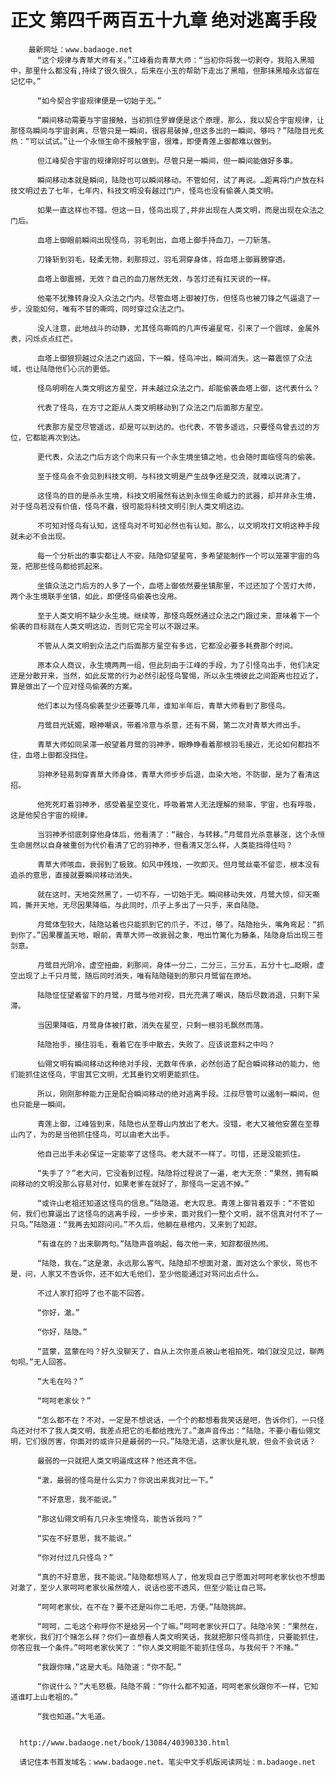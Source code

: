 # 正文 第四千两百五十九章 绝对逃离手段
        最新网址：www.badaoge.net
          “这个规律与青草大师有关。”江峰看向青草大师：“当初你将我一切剥夺，我陷入黑暗中，那里什么都没有,持续了很久很久，后来在小玉的帮助下走出了黑暗，但那抹黑暗永远留在记忆中。”
      
          “如今契合宇宙规律便是一切始于无。”
      
          “瞬间移动需要与宇宙接触，当初抓住罗蝉便是这个原理，那么，我以契合宇宙规律，让那怪鸟瞬间与宇宙剥离，尽管只是一瞬间，很容易破掉,但这多出的一瞬间，够吗？”陆隐目光炙热：“可以试试。”让一个永恒生命不接触宇宙，很难，即便青莲上御都难以做到。
      
          但江峰契合宇宙的规律刚好可以做到。尽管只是一瞬间，但一瞬间能做好多事。
      
          瞬间移动本就是瞬间，陆隐也可以瞬间移动。不管如何，试了再说。…距离将门户放在科技文明过去了七年，七年内，科技文明没有越过门户，怪鸟也没有偷袭人类文明。
      
          如果一直这样也不错。但这一日，怪鸟出现了,并非出现在人类文明，而是出现在众法之门后。
      
          血塔上御眼前瞬间出现怪鸟，羽毛刺出，血塔上御手持血刀，一刀斩落。
      
          刀锋斩到羽毛，轻柔无物，刹那掠过，羽毛洞穿身体，将血塔上御肩膀穿透。
      
          血塔上御震撼，无效？自己的血刀居然无效，与苦灯还有扛天说的一样。
      
          他毫不犹豫转身没入众法之门内。尽管血塔上御被打伤，但怪鸟也被刀锋之气逼退了一步，没能如何，唯有不甘的嘶鸣，同时穿过众法之门。
      
          没人注意，此地战斗的动静，尤其怪鸟嘶鸣的几声传遍星穹，引来了一个圆球，金属外表，闪烁点点红芒。
      
          血塔上御狼狈越过众法之门返回，下一瞬，怪鸟冲出，瞬间消失。这一幕震惊了众法域，也让陆隐他们心沉的更低。
      
          怪鸟明明在人类文明这方星空，并未越过众法之门，却能偷袭血塔上御，这代表什么？
      
          代表了怪鸟，在方寸之距从人类文明移动到了众法之门后面那方星空。
      
          代表那方星空尽管遥远，却是可以到达的。也代表，不管多遥远，只要怪鸟曾去过的方位，它都能再次到达。
      
          更代表，众法之门后方这个向来只有一个永生境坐镇之地，也会随时面临怪鸟的偷袭。
      
          至于怪鸟会不会见到科技文明，与科技文明是产生战争还是交流，就难以说清了。
      
          这怪鸟的目的是杀永生境，科技文明虽然有达到永恒生命威力的武器，却并非永生境，对于怪鸟若没有价值，怪鸟不蠢，很可能将科技文明引到人类文明这边。
      
          不可知对怪鸟有认知，这怪鸟对不可知必然也有认知。那么，以文明攻打文明这种手段就未必不会出现。
      
          每一个分析出的事实都让人不安。陆隐仰望星穹，多希望能制作一个可以笼罩宇宙的鸟笼，把那些怪鸟都给抓起来。
      
          坐镇众法之门后方的人多了一个，血塔上御依然要坐镇那里，不过还加了个苦灯大师，两个永生境联手坐镇，如此，即便怪鸟偷袭也没用。
      
          至于人类文明不缺少永生境。继续等，那怪鸟既然通过众法之门跟过来，意味着下一个偷袭的目标就在人类文明这边，否则它完全可以不跟过来。
      
          不管从人类文明到众法之门后面那方星空有多远，它都没必要多耗费那个时间。
      
          原本众人商议，永生境两两一组，但此刻由于江峰的手段，为了引怪鸟出手，他们决定还是分散开来，当然，如此反常的行为必然引起怪鸟警惕，所以永生境彼此之间距离也拉近了，算是做出了一个应对怪鸟偷袭的方案。
      
          他们本以为怪鸟偷袭至少还要等几年，谁知半年后，青草大师看到了那怪鸟。
      
          月鹭目光妩媚，眼神嘲讽，带着冷意与杀意，还有不屑，第二次对青草大师出手。
      
          青草大师如同呆滞一般望着月鹭的羽神矛，眼睁睁看着那根羽毛接近，无论如何都挡不住，血塔上御都没挡住。
      
          羽神矛轻易刺穿青草大师身体，青草大师步步后退，血染大地，不防御，是为了看清这招。
      
          他死死盯着羽神矛，感受着星空变化，呼吸着常人无法理解的频率，宇宙，也有呼吸，这是他契合宇宙的规律。
      
          当羽神矛彻底刺穿他身体后，他看清了：“融合，与转移。”月鹭目光杀意暴涨，这个永恒生命居然以自身被重创为代价看清了它的羽神矛，但看清又怎么样，人类能挡得住吗？
      
          青草大师咳血，衰弱到了极致。如风中残烛，一吹即灭。但月鹭丝毫不留恋，根本没有追杀的意思，直接就要瞬间移动消失。
      
          就在这时，天地突然黑了，一切不存，一切始于无。瞬间移动失效，月鹭大惊，仰天嘶鸣，撕开天地，无尽因果降临，与此同时，爪子上多出了一只手，来自陆隐。
      
          月鹭体型较大，陆隐站着也只能抓到它的爪子，不过，够了。陆隐抬头，嘴角弯起：“抓到你了。”因果覆盖天地，眼前，青草大师一改衰弱之象，甩出竹篱化为藤条，陆隐身后出现三苍剑意。
      
          月鹭目光阴冷，虚空扭曲，刹那间，身体一分二，二分三，三分五，五分十七…眨眼，虚空出现了上千只月鹭，随后同时消失，唯有陆隐碰到的那只月鹭留在原地。
      
          陆隐怔怔望着留下的月鹭，月鹭与他对视，目光充满了嘲讽，随后尽数消退，只剩下呆滞。
      
          当因果降临，月鹭身体被打散，消失在星空，只剩一根羽毛飘然而落。
      
          陆隐抬手，接住羽毛，看着它在手中散去，失败了。应该说意料之中吗？
      
          仙翎文明有瞬间移动这种绝对手段，无数年传承，必然创造了配合瞬间移动的能力，他们能抓住这怪鸟，宇宙其它文明，尤其垂钓文明更能抓住。
      
          所以，刚刚那种能力正是配合瞬间移动的绝对逃离手段。江叔尽管可以遏制一瞬间，但也只能是一瞬间。
      
          青莲上御，江峰皆到来，陆隐也从至尊山内放出了老大。没错，老大又被他安置在至尊山内了，为的是当他抓住怪鸟，可以由老大出手。
      
          他自己出手未必保证一定能宰了这怪鸟。老大就不一样了。可惜，还是没能抓住。
      
          “失手了？”老大问，它没看到过程。陆隐将过程说了一遍，老大无奈：“果然，拥有瞬间移动的文明没那么容易对付，如果老爹在就好了，那怪鸟一定逃不掉。”
      
          “或许山老祖还知道这怪鸟的信息。”陆隐道。老大叹息。青莲上御背着双手：“不管如何，我们也算逼出了这怪鸟的逃离手段，一步步来，面对我们一整个文明，就不信真对付不了一只鸟。”陆隐道：“我再去知踪问问。”不久后，他躺在悬棺内，又来到了知踪。
      
          “有谁在的？出来聊两句。”陆隐声音响起，每次他一来，知踪都很热闹。
      
          “陆隐，我在。”这是澈，永远那么客气。陆隐却不想面对澈，面对这么个家伙，骂也不是，问，人家又不告诉你，还不如大毛他们，至少他能通过对骂问出点什么。
      
          不过人家打招呼了也不能不回答。
      
          “你好，澈。”
      
          “你好，陆隐。”
      
          “蓝蒙，蓝蒙在吗？好久没聊天了，自从上次你差点被山老祖拍死，咱们就没见过，聊两句呗。”无人回答。
      
          “大毛在吗？”
      
          “呵呵老家伙？”
      
          “怎么都不在？不对，一定是不想说话，一个个的都想看我笑话是吧，告诉你们，一只怪鸟还对付不了我人类文明，我差点把它的毛都给拽光了。”澈声音传出：“陆隐，不要小看仙翎文明，它们很厉害，你面对的或许只是最弱的一只。”陆隐无语，这家伙是礼貌，但会不会说话？
      
          最弱的一只就把人类文明逼成这样？他还真不信。
      
          “澈，最弱的怪鸟是什么实力？你说出来我对比一下。”
      
          “不好意思，我不能说。”
      
          “那这仙翎文明有几只永生境怪鸟，能告诉我吗？”
      
          “实在不好意思，我不能说。”
      
          “你对付过几只怪鸟？”
      
          “真的不好意思，我不能说。”陆隐都想骂人了，他发现自己宁愿面对呵呵老家伙也不想面对澈了，至少人家呵呵老家伙虽然噎人，说话也密不透风，但至少能让自己骂。
      
          “呵呵老家伙，在不在？要不还是叫你二毛吧，方便。”陆隐挑衅。
      
          “呵呵，二毛这个称呼你不是给另一个了嘛。”呵呵老家伙开口了。陆隐冷笑：“果然在，老家伙，我们打个赌怎么样？你们一直想看人类文明笑话，我就把那只怪鸟抓住，只要能抓住，你答应我一个条件。”呵呵老家伙笑了：“你人类文明能不能抓住怪鸟，与我何干？不赌。”
      
          “我跟你赌，”这是大毛。陆隐道：“你不配。”
      
          “你说什么？”大毛怒极。陆隐不屑：“你什么都不知道，呵呵老家伙跟你不一样，它知道谁盯上山老祖的。”
      
          “我也知道。”大毛道。
      
      
      http://www.badaoge.net/book/13084/40390330.html
      
      请记住本书首发域名：www.badaoge.net。笔尖中文手机版阅读网址：m.badaoge.net